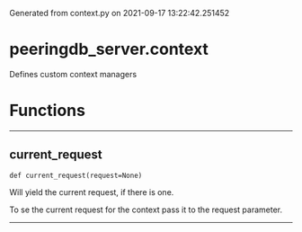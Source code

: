 Generated from context.py on 2021-09-17 13:22:42.251452

# peeringdb_server.context

Defines custom context managers

# Functions
---

## current_request
`def current_request(request=None)`

Will yield the current request, if there is one.

To se the current request for the context pass it to
the request parameter.

---
